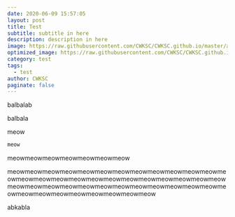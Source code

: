 ```yaml
---
date: 2020-06-09 15:57:05
layout: post
title: Test
subtitle: subtitle in here
description: description in here
image: https://raw.githubusercontent.com/CWKSC/CWKSC.github.io/master/assets/image/testDraw.JPG
optimized_image: https://raw.githubusercontent.com/CWKSC/CWKSC.github.io/master/assets/image/testDraw.JPG
category: test
tags:
  - test
author: CWKSC
paginate: false
---
```


balbalab

balbala



meow

```c
meow
```

meowmeowmeowmeowmeowmeowmeow

meowmeowmeowmeowmeowmeowmeowmeowmeowmeowmeowmeowmeowmeowmeowmeowmeowmeowmeowmeowmeowmeowmeowmeowmeowmeowmeowmeowmeowmeowmeowmeowmeowmeowmeowmeowmeowmeowmeowmeowmeowmeowmeowmeowmeowmeow

abkabla